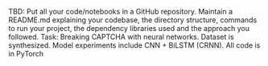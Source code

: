 TBD: Put all your code/notebooks in a GitHub repository. Maintain a README.md explaining your codebase, the directory structure, commands to run your project, the dependency libraries used and the approach you followed.
Task: Breaking CAPTCHA with neural networks. Dataset is synthesized. Model experiments include CNN + BiLSTM (CRNN). All code is in PyTorch
